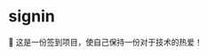 # signin

🤣 这是一份签到项目，使自己保持一份对于技术的热爱！

<!--
🤣 签到第 1 天

Co-authored-by: biaov <biaov@qq.com>
Co-authored-by: biaov2017 <biao2017@qq.com>
-->
